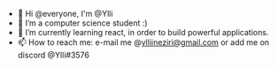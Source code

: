 - 👋 Hi @everyone, I'm @Ylli
- 👀 I’m a computer science student :)
- 🌱 I’m currently learning react, in order to build powerful applications.
- 📫 How to reach me: e-mail me @ylliineziri@gmail.com or add me on discord @Ylli#3576

<!---
Ylli99/Ylli99 is a ✨ special ✨ repository because its `README.md` (this file) appears on your GitHub profile.
You can click the Preview link to take a look at your changes.
--->

